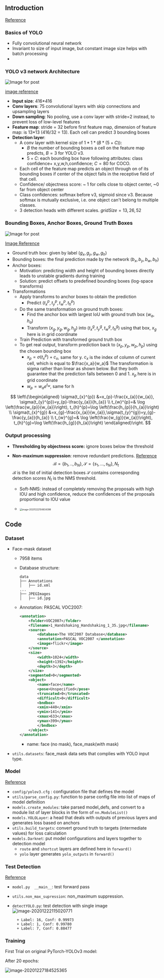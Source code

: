 

## Introduction

[Reference](https://medium.com/paperspace/tutorial-on-implementing-yolo-v3-from-scratch-in-pytorch-part-1-a0054d38ec78)

### Basics of YOLO

+ Fully convolutional neural network
+ Invariant to size of input image, but constant image size helps with batch processing
+ 

### YOLO v3 network Architecture

![Image for post](https://miro.medium.com/max/2376/1*d4Eg17IVJ0L41e7CTWLLSg.png)

[image reference](https://towardsdatascience.com/yolo-v3-object-detection-53fb7d3bfe6b)

+ **Input size**: 416*416
+ **Conv layers**: 75 convolutional layers with skip connections and upsampling layers
+ **Down sampling**: No pooling, use a conv layer with stride=2 instead, to prevent loss of low-level features
+ **Feature map**: stride = 32 before first feature map, dimension of feature map: is 13*13 (416/32 = 13). Each cell can predict 3 bounding boxes
+ **Detection layer**: 
  + A conv layer with kernel size of $1*1*(B*(5+C))$: 
    + $B$ the number of bounding boxes a cell on the feature map predicts, $B=3$ for YOLO v3.
    + $5+C$: each bounding box have following attributes: class confidence+ x,y,w,h,confidence; $C=80$ for COCO.
  + Each cell of the feature map predicts an object through on of its bounding boxes if center of the object falls in the receptive field of that cell.
  + Confidence/ objectness score: ~ 1 for cells close to object center, ~0 far from object center
  + Class confidences: softmax before v3, sigmoid since v3.  Because softmax is mutually exclusive, i.e. one object can't belong to multiple classes.
  + 3 detection heads with different scales. $gridSize = 13, 26, 52$

### Bounding Boxes, Anchor Boxes, Ground Truth Boxes

![Image for post](https://miro.medium.com/max/736/1*a7seKlMjTN4yXvmTcTuVSw.png)

[Image Reference](https://arxiv.org/abs/1804.02767)

+ Ground truth box: given by label ($g_x, g_y, g_w, g_h$)
+ Bounding boxes: the final prediction made by the network ($b_x, b_y, b_w, b_h$)
+ Anchor boxes: 
  + Motivation: predicting width and height of bounding boxes directly leads to unstable gradients during training
  + Solution:  predict offsets to predefined bounding boxes (log-space transforms)
+ Transformations
  + Apply transforms to anchor boxes to obtain the prediction
    + Predict ($t_x^p, t_y^p, t_w^p, t_h^p$)
  + Do the same transformation on ground truth boxes:
    + Find the anchor box with largest IoU with ground truth box $(w_a, h_a)$
    + Transform ($x_g, y_g, w_g, h_g$) into ($t_x^g, t_y^g, t_w^g, t_h^g$) using that box,  $x_g$ here is in grid coordinate
  + Train Prediction with transformed ground truth box
  + To get real output, transform prediction back to  ($x_p, y_p, w_p, h_p$)  using the chosen bounding box
    + $x_p=\sigma\left(t_{x}^p\right)+c_x$, same for y. $c_x$ is the index of column of current cell, which is equal to $\frac{x_a}{w_a}$ The transformation is sigma rather than linear as shown below. But they both guarantee that the prediction falls between 0 and 1. $x_p$ here is in grid coordinate
    + $w_{p} = w_a e^{t_{w}}$, same for h

$$
\left\{\begin{aligned}
\sigma(t_{x}^{p}) &=x_{p}-\frac{x_{a}}{w_{a}}, \sigma(t_{y}^{p})=y_{p}-\frac{y_{a}}{h_{a}} \\
t_{w}^{p}=& \log \left(\frac{w_{p}}{w_{a}}\right), t_{h}^{p}=\log \left(\frac{h_{p}}{h_{a}}\right) \\
\sigma(t_{x}^{g}) &=x_{g}-\frac{x_{a}}{w_{a}},\sigma(t_{y}^{g})=y_{g}-\frac{y_{a}}{h_{a}} \\
t_{w}^{g}=& \log \left(\frac{w_{g}}{w_{a}}\right), t_{h}^{g}=\log \left(\frac{h_{g}}{h_{a}}\right)
\end{aligned}\right.
$$

### Output processing

+ **Thresholding by objectness score:** ignore boxes below the threshold

+ **Non-maximum suppression**: remove redundant predictions. [Reference](https://towardsdatascience.com/non-maximum-suppression-nms-93ce178e177c)
  $$
  \mathcal{B}=\left\{b_{1}, . ., b_{N}\right\}, \mathcal{S}=\left\{s_{1}, \ldots, s_{N}\right\}, N_{t}
  $$
  $\mathcal{B}$ is the list of initial detection boxes $\mathcal{S}$ contains corresponding detection scores $N_{t}$ is the $\mathrm{NMS}$ threshold. 

  + Soft-NMS: instead of completely removing the proposals with high IOU and high confidence, reduce the confidences of the proposals proportional to IOU value

  + <img src="../../attachments/image-20201222104834398.png" alt="image-20201222104834398" style="zoom: 50%;" />

  

## Code

### Dataset

+ Face-mask dataset

  + 7958 items

  + Database structure:

    ```
    data
    ├── Annotations
    │   ├── id.xml
    ...
    ├── JPEGImages
    │   ├── id.jpg
    ```

  + Annotation: PASCAL VOC2007:

    ```xml
    <annotation>
        <folder>VOC2007</folder>
        <filename>1_Handshaking_Handshaking_1_35.jpg</filename>
        <source>
            <database>The VOC2007 Database</database>
            <annotation>PASCAL VOC2007 </annotation>
            <image>flickr</image>
        </source>
        <size>
            <width>1024</width>
            <height>1392</height>
            <depth>3</depth>
        </size>
        <segmented>0</segmented>
        <object>
        	<name>face</name>
        	<pose>Unspecified</pose>
        	<truncated>0</truncated>
        	<difficult>0</difficult>
            <bndbox>
            <xmin>440</xmin>
            <ymin>141</ymin>
            <xmax>633</xmax>
            <ymax>399</ymax>
            </bndbox>
        </object>
    </annotation>
    ```

    + name: face (no mask), face_mask(with mask)

+ `utils.datasets`: face_mask data sets that complies with YOLO input type.

### Model

[Reference](https://blog.paperspace.com/how-to-implement-a-yolo-v3-object-detector-from-scratch-in-pytorch-part-2/)

+ `config/yolov3.cfg` : configuration file that defines the model
+ `utils/parse_config.py`: function to parse config file into list of maps of model definition
+ `models.create_modules`: take parsed model_defs, and convert to a module list of layer blocks in the form of `nn.ModuleList()`
+ `models.YOLOLayer`: a head that deals with outputs of previous layers and generates loss based on anchors
+ `utils.build_targets`: convert ground truth to targets (intermediate values) for loss calculation
+ `models.Darknet`: put model configurations and layers together to detection model
  + `route` and `shortcut` layers are defined here in `forward()`
  + `yolo` layer generates `yolo_outputs` in `forward()`



### Test Detection

[Reference](https://blog.paperspace.com/how-to-implement-a-yolo-v3-object-detector-from-scratch-in-pytorch-part-3/)

+ `model.py  __main__`: test forward pass

+ `utils.non_max_supression`: non_maximum suppression. 

+ `detectYOLO.py`: test detection with single image
  ![image-20201222115020771](../../attachments/image-20201222115020771.png)

  ```
  	+ Label: 16, Conf: 0.99973
  	+ Label: 1, Conf: 0.99780
  	+ Label: 7, Conf: 0.88477
  ```

  



### Training

First Trial on original PyTorch-YOLOv3 model:

After 20 epochs:

![image-20201227184525365](../../attachments/image-20201227184525365.png)